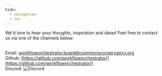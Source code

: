 ```yaml
---
hide:
  - navigation
  - toc
---
```


We'd love to hear your thoughts, inspiration and ideas! Feel free to contact us via one of the channels below:
<br><br>

Email: [workfloworchestrator.board@commonsconservancy.org](mailto:workfloworchestrator.board@commonsconservancy.org')<br>
Github: [https://github.com/workfloworchestrator/](https://github.com/workfloworchestrator/)<br>
Discord: ![Discord](https://img.shields.io/discord/1295834294270558280?style=flat&logo=discord&label=discord&link=https%3A%2F%2Fdiscord.gg%2FKNgF6gE8)
